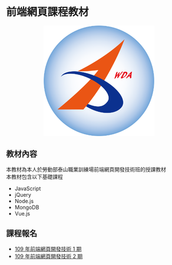 # 前端網頁課程教材  
<p align="center">
  <img height="300" src="./docs/.vuepress/public/hero.png">
</p>

## 教材內容
本教材為本人於勞動部泰山職業訓練場前端網頁開發技術班的授課教材  
本教材包含以下基礎課程  
- JavaScript
- jQuery
- Node.js
- MongoDB
- Vue.js

## 課程報名
- [109 年前端網頁開發技術 1 期](https://www.taiwanjobs.gov.tw/Internet/index/CourseQuery_detail.aspx?oid=123183)
- [109 年前端網頁開發技術 2 期](https://www.taiwanjobs.gov.tw/Internet/index/CourseQuery_detail.aspx?oid=123184)
